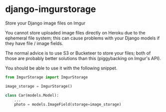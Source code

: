 # django-imgurstorage
Store your Django image files on Imgur

You cannot store uploaded image files directly on Heroku due to the ephemeral file system; this can cause problems with your Django models if they have file / image fields.

The normal advice is to use S3 or Bucketeer to store your files; both of those are probably better solutions than this (piggybacking on Imgur's API).

You should be able to use it with the following snippet.

```python
from ImgurStorage import ImgurStorage

image_storage = ImgurStorage()

class Car(models.Model):
    ...
    photo = models.ImageField(storage=image_storage)
```
